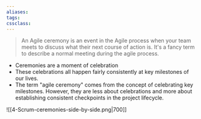 ```yaml
---
aliases:
tags:
cssclass: 
---
```


> An Agile ceremony is an event in the Agile process when your team meets to discuss what their next course of action is. It's a fancy term to describe a normal meeting during the agile process.

- Ceremonies are a moment of celebration
- These celebrations all happen fairly consistently at key milestones of our lives.
- The term "agile ceremony" comes from the concept of celebrating key milestones. However, they are less about celebrations and more about establishing consistent checkpoints in the project lifecycle.

![[4-Scrum-ceremonies-side-by-side.png|700]]

